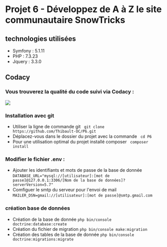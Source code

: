 <h1>Projet 6 - Développez de A à Z le site communautaire SnowTricks</h1>
<h2>technologies utilisées</h2>
    <ul>
        <li>Symfony : 5.1.11</li>
        <li>PHP : 7.3.23</li>
        <li>Jquery : 3.3.0</li>
    </ul>

<h2>Codacy</h2>
<h3>Vous trouverez la qualité du code suivi via Codacy : </h3>
<a href="https://www.codacy.com/gh/Thibault-OC/P6/dashboard?utm_source=github.com&amp;utm_medium=referral&amp;utm_content=Thibault-OC/P6&amp;utm_campaign=Badge_Grade"><img src="https://app.codacy.com/project/badge/Grade/09cd42a3c42c4deb8e7d6b557a7de9c3"/></a>
<h3>Installation avec git</h3>
    <ul>
        <li>Utiliser la ligne de commande git  <code> git clone https://github.com/Thibault-OC/P6.git</code> </li>
        <li>Déplacez-vous dans le dossier du projet avec la commande <code> cd P6</code> </li>
        <li>Pour une utilisation optimal du projet installé composer <code> composer install </code></li>
    </ul>
<h3>Modifier le fichier .env :</h3>
    <ul>
        <li>Ajouter les identifiants et mots de passe de la base de donnée
            <code>DATABASE_URL="mysql://[utilisateur]:[mot de passe]@127.0.0.1:3306/[Nom de la base de données]?serverVersion=5.7"</code>
        </li>
        <li>Comfiguer le smtp du serveur pour l'envoi de mail<br>
             <code>MAILER_DSN=gmail://[utilisateur]:[mot de passe]@smtp.gmail.com</code>
        </li>
    </ul>
    
<h3>création base de données</h3>    
    <ul>
        <li>Création de la base de donnée <code>php bin/console doctrine:database:create</code></li>
        <li>Création du fichier de migration <code>php bin/console make:migration</code></li>
        <li>Création des tables de la base de donnée <code>php bin/console doctrine:migrations:migrate</code></li>
    </ul>

